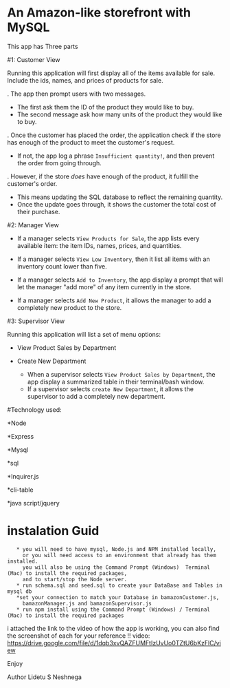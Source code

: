 # An Amazon-like storefront with  MySQL

This app has Three parts

 #1: Customer View 

   Running this application will first display all of the items available for sale. 
   Include the ids, names, and prices of products for sale.

. The app  then prompt users with two messages.

   * The first  ask them the ID of the product they would like to buy.
   * The second message  ask how many units of the product they would like to buy.

. Once the customer has placed the order, the application  check if the store has enough of the product to meet the customer's request.

   * If not, the app log a phrase  `Insufficient quantity!`, and then prevent the order from going through.

. However, if the store _does_ have enough of the product, it fulfill the customer's order.
   * This means updating the SQL database to reflect the remaining quantity.
   * Once the update goes through, it shows the customer the total cost of their purchase.


 #2: Manager View
 
  * If a manager selects `View Products for Sale`, the app lists every available item: the item IDs, names, prices, and quantities.

  * If a manager selects `View Low Inventory`, then it  list all items with an inventory count lower than five.

  * If a manager selects `Add to Inventory`, the app display a prompt that will let the manager "add more" of any item currently in the store.

  * If a manager selects `Add New Product`, it  allows the manager to add a completely new product to the store.

  #3: Supervisor View

   Running this application will list a set of menu options:

   * View Product Sales by Department
   
   * Create New Department

      * When a supervisor selects `View Product Sales by Department`, the app  display a summarized table in their terminal/bash window.
      * If a supervisor selects `create New Department`, it  allows the supervisor to add a completely new department.
      
#Technology used:

   *Node
   
   *Express
   
   *Mysql
   
   *sql
   
   *Inquirer.js
   
   *cli-table
   
   *java script/jquery

   
# instalation Guid
       * you will need to have mysql, Node.js and NPM installed locally,
         or you will need access to an environment that already has them installed. 
         you will also be using the Command Prompt (Windows)  Terminal (Mac) to install the required packages,
         and to start/stop the Node server.
       * run schema.sql and seed.sql to create your DataBase and Tables in mysql db
       *set your connection to match your Database in bamazonCustomer.js,	
         bamazonManager.js and bamazonSupervisor.js 
       * run npm install using the Command Prompt (Windows) / Terminal (Mac) to install the required packages

i attached the link to the video of how the app is working, you can also find the screenshot of each for your reference !! 
video:   https://drive.google.com/file/d/1dqb3xvQAZFUMFtIzUvUo0TZtU6bKzFlC/view

Enjoy

Author Lidetu S Neshnega
